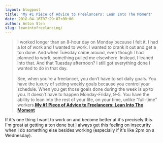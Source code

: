 ```yaml
---
layout: blogpost
title: 'My #1 Piece of Advice to Freelancers: Lean Into The Moment'
date: 2018-04-16T07:29:07+00:00
author: Anton Sten
slug: leanintofreelancing/
---
```


>I worked longer than an 8-hour day on Monday because I felt it. I had a lot of work and I wanted to work. I wanted to crank it out and get a ton done. And when Tuesday came around, even though I had planned to work, something pulled me elsewhere. Instead, I leaned into that. And that Tuesday afternoon? I still got everything done I wanted to do in that day.<br /><br />
See, when you’re a freelancer, you don’t have to set daily goals. You have the luxury of setting weekly goals because you control your schedule. When you get those goals done during the week is up to you. It doesn’t have to happen Monday-Friday, 9–5. You have the ability to lean into the rest of your life, on your time, unlike “full-time” workers.**[My #1 Piece of Advice to Freelancers: Lean Into The Moment](https://medium.com/@Arestia/my-1-piece-of-advice-to-freelancers-lean-into-the-moment-ed7e4195fa05)**

If it's one thing I want to work on and become better at it's precisely this. I'm great at getting a ton done but I always get this feeling on insecurity when I do something else besides working (especially if it's like 2pm on a Wednesday). 
